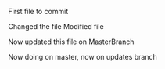 
First file to commit

Changed the file
Modified file

Now updated this file on MasterBranch


Now doing on master, now on updates branch
